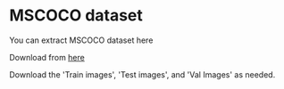 # MSCOCO dataset

You can extract MSCOCO dataset here

Download from [here](http://cocodataset.org/#download)

Download the 'Train images', 'Test images', and 'Val Images' as needed. 
